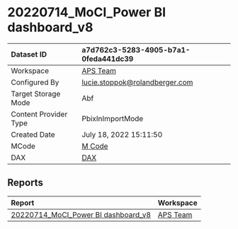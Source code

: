 



# 20220714_MoCI_Power BI dashboard_v8

|Dataset ID|a7d762c3-5283-4905-b7a1-0feda441dc39|
| :--- | :--- |
|Workspace|[APS Team](../Workspaces/APS-Team.md)|
|Configured By|lucie.stoppok@rolandberger.com|
|Target Storage Mode|Abf|
|Content Provider Type|PbixInImportMode|
|Created Date|July 18, 2022 15:11:50|
|MCode|[M Code](./20220714_MoCI_Power-BI-dashboard_v8/mcode.md)|
|DAX|[DAX](./20220714_MoCI_Power-BI-dashboard_v8/dax.md)|

## Reports

|Report|Workspace|
| :--- | :--- |
|[20220714_MoCI_Power BI dashboard_v8](../Reports/20220714_MoCI_Power-BI-dashboard_v8.md)|[APS Team](../Workspaces/APS-Team.md)|
